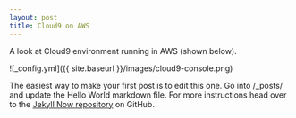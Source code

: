 ```yaml
---
layout: post
title: Cloud9 on AWS
---
```


A look at Cloud9 environment running in AWS (shown below).

![_config.yml]({{ site.baseurl }}/images/cloud9-console.png)

The easiest way to make your first post is to edit this one. Go into /_posts/ and update the Hello World markdown file. For more instructions head over to the [Jekyll Now repository](https://github.com/barryclark/jekyll-now) on GitHub.